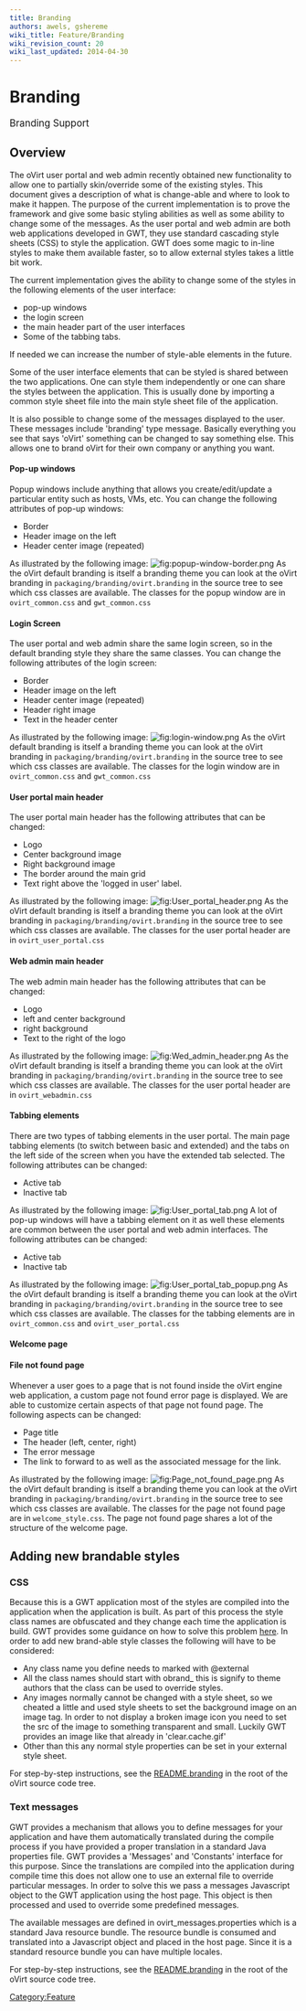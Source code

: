 ```yaml
---
title: Branding
authors: awels, gshereme
wiki_title: Feature/Branding
wiki_revision_count: 20
wiki_last_updated: 2014-04-30
---
```


# Branding

<big>Branding Support</big>

## Overview

The oVirt user portal and web admin recently obtained new functionality to allow one to partially skin/override some of the existing styles. This document gives a description of what is change-able and where to look to make it happen. The purpose of the current implementation is to prove the framework and give some basic styling abilities as well as some ability to change some of the messages. As the user portal and web admin are both web applications developed in GWT, they use standard cascading style sheets (CSS) to style the application. GWT does some magic to in-line styles to make them available faster, so to allow external styles takes a little bit work.

The current implementation gives the ability to change some of the styles in the following elements of the user interface:

*   pop-up windows
*   the login screen
*   the main header part of the user interfaces
*   Some of the tabbing tabs.

If needed we can increase the number of style-able elements in the future.

Some of the user interface elements that can be styled is shared between the two applications. One can style them independently or one can share the styles between the application. This is usually done by importing a common style sheet file into the main style sheet file of the application.

It is also possible to change some of the messages displayed to the user. These messages include 'branding' type message. Basically everything you see that says 'oVirt' something can be changed to say something else. This allows one to brand oVirt for their own company or anything you want.

#### Pop-up windows

Popup windows include anything that allows you create/edit/update a particular entity such as hosts, VMs, etc. You can change the following attributes of pop-up windows:

*   Border
*   Header image on the left
*   Header center image (repeated)

As illustrated by the following image:
![](popup-window-border.png "fig:popup-window-border.png")
 As the oVirt default branding is itself a branding theme you can look at the oVirt branding in `packaging/branding/ovirt.branding` in the source tree to see which css classes are available. The classes for the popup window are in `ovirt_common.css` and `gwt_common.css`

#### Login Screen

The user portal and web admin share the same login screen, so in the default branding style they share the same classes. You can change the following attributes of the login screen:

*   Border
*   Header image on the left
*   Header center image (repeated)
*   Header right image
*   Text in the header center

As illustrated by the following image:
![](login-window.png "fig:login-window.png")
As the oVirt default branding is itself a branding theme you can look at the oVirt branding in `packaging/branding/ovirt.branding` in the source tree to see which css classes are available. The classes for the login window are in `ovirt_common.css` and `gwt_common.css`

#### User portal main header

The user portal main header has the following attributes that can be changed:

*   Logo
*   Center background image
*   Right background image
*   The border around the main grid
*   Text right above the 'logged in user' label.

As illustrated by the following image:
![](User_portal_header.png "fig:User_portal_header.png")
As the oVirt default branding is itself a branding theme you can look at the oVirt branding in `packaging/branding/ovirt.branding` in the source tree to see which css classes are available. The classes for the user portal header are in `ovirt_user_portal.css`

#### Web admin main header

The web admin main header has the following attributes that can be changed:

*   Logo
*   left and center background
*   right background
*   Text to the right of the logo

As illustrated by the following image:
![](Wed_admin_header.png "fig:Wed_admin_header.png")
As the oVirt default branding is itself a branding theme you can look at the oVirt branding in `packaging/branding/ovirt.branding` in the source tree to see which css classes are available. The classes for the user portal header are in `ovirt_webadmin.css`

#### Tabbing elements

There are two types of tabbing elements in the user portal. The main page tabbing elements (to switch between basic and extended) and the tabs on the left side of the screen when you have the extended tab selected. The following attributes can be changed:

*   Active tab
*   Inactive tab

As illustrated by the following image:
![](User_portal_tab.png "fig:User_portal_tab.png")
A lot of pop-up windows will have a tabbing element on it as well these elements are common between the user portal and web admin interfaces. The following attributes can be changed:

*   Active tab
*   Inactive tab

As illustrated by the following image:
![](User_portal_tab_popup.png "fig:User_portal_tab_popup.png")
As the oVirt default branding is itself a branding theme you can look at the oVirt branding in `packaging/branding/ovirt.branding` in the source tree to see which css classes are available. The classes for the tabbing elements are in `ovirt_common.css` and `ovirt_user_portal.css`

#### Welcome page

#### File not found page

Whenever a user goes to a page that is not found inside the oVirt engine web application, a custom page not found error page is displayed. We are able to customize certain aspects of that page not found page. The following aspects can be changed:

*   Page title
*   The header (left, center, right)
*   The error message
*   The link to forward to as well as the associated message for the link.

As illustrated by the following image:
![](Page_not_found_page.png "fig:Page_not_found_page.png")
As the oVirt default branding is itself a branding theme you can look at the oVirt branding in `packaging/branding/ovirt.branding` in the source tree to see which css classes are available. The classes for the page not found page are in `welcome_style.css`. The page not found page shares a lot of the structure of the welcome page.

## Adding new brandable styles

### CSS

Because this is a GWT application most of the styles are compiled into the application when the application is built. As part of this process the style class names are obfuscated and they change each time the application is build. GWT provides some guidance on how to solve this problem [here](https://developers.google.com/web-toolkit/doc/latest/DevGuideClientBundle#External_and_legacy_scopes). In order to add new brand-able style classes the following will have to be considered:

*   Any class name you define needs to marked with @external
*   All the class names should start with obrand_ this is signify to theme authors that the class can be used to override styles.
*   Any images normally cannot be changed with a style sheet, so we cheated a little and used style sheets to set the background image on an image tag. In order to not display a broken image icon you need to set the src of the image to something transparent and small. Luckily GWT provides an image like that already in 'clear.cache.gif'
*   Other than this any normal style properties can be set in your external style sheet.

For step-by-step instructions, see the [README.branding](http://gerrit.ovirt.org/gitweb?p=ovirt-engine.git;a=blob;f=README.branding;hb=HEAD) in the root of the oVirt source code tree.

### Text messages

GWT provides a mechanism that allows you to define messages for your application and have them automatically translated during the compile process if you have provided a proper translation in a standard Java properties file. GWT provides a 'Messages' and 'Constants' interface for this purpose. Since the translations are compiled into the application during compile time this does not allow one to use an external file to override particular messages. In order to solve this we pass a messages Javascript object to the GWT application using the host page. This object is then processed and used to override some predefined messages.

The available messages are defined in ovirt_messages.properties which is a standard Java resource bundle. The resource bundle is consumed and translated into a Javascript object and placed in the host page. Since it is a standard resource bundle you can have multiple locales.

For step-by-step instructions, see the [README.branding](http://gerrit.ovirt.org/gitweb?p=ovirt-engine.git;a=blob;f=README.branding;hb=HEAD) in the root of the oVirt source code tree.

<Category:Feature>
